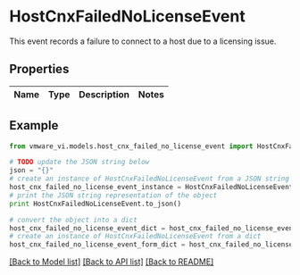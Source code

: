 # HostCnxFailedNoLicenseEvent

This event records a failure to connect to a host due to a licensing issue. 

## Properties
Name | Type | Description | Notes
------------ | ------------- | ------------- | -------------

## Example

```python
from vmware_vi.models.host_cnx_failed_no_license_event import HostCnxFailedNoLicenseEvent

# TODO update the JSON string below
json = "{}"
# create an instance of HostCnxFailedNoLicenseEvent from a JSON string
host_cnx_failed_no_license_event_instance = HostCnxFailedNoLicenseEvent.from_json(json)
# print the JSON string representation of the object
print HostCnxFailedNoLicenseEvent.to_json()

# convert the object into a dict
host_cnx_failed_no_license_event_dict = host_cnx_failed_no_license_event_instance.to_dict()
# create an instance of HostCnxFailedNoLicenseEvent from a dict
host_cnx_failed_no_license_event_form_dict = host_cnx_failed_no_license_event.from_dict(host_cnx_failed_no_license_event_dict)
```
[[Back to Model list]](../README.md#documentation-for-models) [[Back to API list]](../README.md#documentation-for-api-endpoints) [[Back to README]](../README.md)



